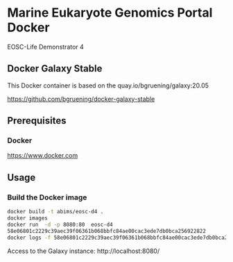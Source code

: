# Marine Eukaryote Genomics Portal Docker

EOSC-Life Demonstrator 4

## Docker Galaxy Stable
This Docker container is based on the quay.io/bgruening/galaxy:20.05

https://github.com/bgruening/docker-galaxy-stable

## Prerequisites
### Docker

https://www.docker.com

## Usage

### Build the Docker image

```bash
docker build -t abims/eosc-d4 .
docker images
docker run  -d -p 8080:80  eosc-d4
58e06801c2229c39aec39f06361b068bbfc84ae00cac3ede7db0bca256922822
docker logs -f 58e06801c2229c39aec39f06361b068bbfc84ae00cac3ede7db0bca256922822
```

Access to the Galaxy instance: http://localhost:8080/